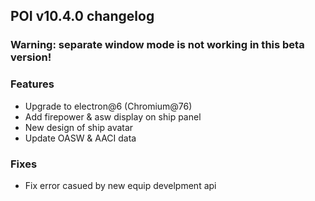 ## POI v10.4.0 changelog
### Warning: separate window mode is not working in this beta version!
### Features
- Upgrade to electron@6 (Chromium@76)
- Add firepower & asw display on ship panel
- New design of ship avatar
- Update OASW & AACI data

### Fixes
- Fix error casued by new equip develpment api
